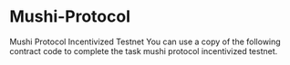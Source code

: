 # Mushi-Protocol
Mushi Protocol Incentivized Testnet
You can use a copy of the following contract code to complete the task mushi protocol incentivized testnet.
